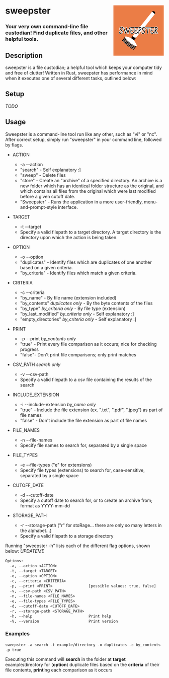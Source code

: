 # sweepster <img src="sweepster.png" alt="sweepster" width="160" height="160" align="right" title="sweepster logo">
### Your very own command-line file custodian! Find duplicate files, and other helpful tools.

## Description
sweepster is a file custodian; a helpful tool which keeps your computer tidy and free of clutter! Written in Rust,
sweepster has performance in mind when it executes one of several different tasks, outlined below:

## Setup
_TODO_

## Usage
Sweepster is a command-line tool run like any other, such as "vi" or "nc". After correct setup, simply run "sweepster" in your command line, followed by flags.
- ACTION
  - -a --action
  - "search" - Self explanatory :]
  - "sweep" - Delete files
  - "store" - Create an "archive" of a specified directory. An archive is a new folder which has an identical folder structure as the original, and which contains all files from the original which were last modified before a given cutoff date.
  - "Sweepster" - Runs the application in a more user-friendly, menu-and-prompt-style interface.
- TARGET
  - -t --target
  - Specify a valid filepath to a target directory. A target directory is the directory upon which the action is being taken.
- OPTION
  - -o --option
  - "duplicates" - Identify files which are duplicates of one another based on a given criteria.
  - "by_criteria" - Identify files which match a given criteria.
- CRITERIA
  - -c --criteria
  - "by_name" - By file name (extension included)
  - "by_contents" *duplicates only* - By the byte contents of the files
  - "by_type" *by_criteria only* - By file type (extension)
  - "by_last_modified" *by_criteria only* - Self explanatory :]
  - "empty_directories" *by_criteria only* - Self explanatory :]

- PRINT
  - -p --print *by_contents only*
  - "true" - Print every file comparison as it occurs; nice for checking progress
  - "false"- Don't print file comparisons; only print matches
- CSV_PATH *search only*
  - -v --csv-path
  - Specify a valid filepath to a csv file containing the results of the search
- INCLUDE_EXTENSION
  - -i --include-extension *by_name only*
  - "true" - Include the file extension (ex. ".txt", ".pdf", ".jpeg") as part of file names
  - "false" - Don't include the file extension as part of file names
- FILE_NAMES
  - -n --file-names
  - Specify file names to search for, separated by a single space
- FILE_TYPES
  - -e --file-types ("e" for extensions)
  - Specify file types (extensions) to search for, case-sensitive, separated by a single space
- CUTOFF_DATE
  - -d --cutoff-date
  - Specify a cutoff date to search for, or to create an archive from; format as YYYY-mm-dd
- STORAGE_PATH
  - -r --storage-path ("r" for stoRage... there are only so many letters in the alphabet...)
  - Specify a valid filepath to a storage directory

Running "sweepster -h" lists each of the different flag options, shown below:
_UPDATEME_
```
Options:
  -a, --action <ACTION>              
  -t, --target <TARGET>              
  -o, --option <OPTION>              
  -c, --criteria <CRITERIA>          
  -p, --print <PRINT>                [possible values: true, false]
  -v, --csv-path <CSV_PATH>          
  -n, --file-names <FILE_NAMES>      
  -e, --file-types <FILE_TYPES>      
  -d, --cutoff-date <CUTOFF_DATE>    
  -r, --storage-path <STORAGE_PATH>  
  -h, --help                         Print help
  -V, --version                      Print version
```
### Examples
```
sweepster -a search -t example/directory -o duplicates -c by_contents -p true
```
Executing this command will **search** in the folder at **target** example/directory for (**option**) duplicate files based on the **criteria** of their file contents, **print**ing each comparison as it occurs
